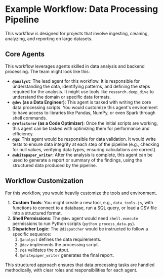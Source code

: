 # Example Workflow: Data Processing Pipeline

This workflow is designed for projects that involve ingesting, cleaning, analyzing, and reporting on large datasets.

## Core Agents

This workflow leverages agents skilled in data analysis and backend processing. The team might look like this:

- **`@analyst`**: The lead agent for this workflow. It is responsible for understanding the data, identifying patterns, and defining the steps required for the analysis. It might use tools like `research.deep_dive` to understand the domain or specific data formats.
- **`@dev` (as a Data Engineer)**: This agent is tasked with writing the core data processing scripts. You would customize this agent's environment to have access to libraries like Pandas, NumPy, or even Spark through shell commands.
- **`@refactorer` (as a Code Optimizer)**: Once the initial scripts are working, this agent can be tasked with optimizing them for performance and efficiency.
- **`@qa`**: This agent would be responsible for data validation. It would write tests to ensure data integrity at each step of the pipeline (e.g., checking for null values, verifying data types, ensuring calculations are correct).
- **`@whitepaper_writer`**: After the analysis is complete, this agent can be used to generate a report or summary of the findings, using the structured data produced by the pipeline.

## Workflow Customization

For this workflow, you would heavily customize the tools and environment.

1.  **Custom Tools**: You might create a new tool, e.g., `data_tools.js`, with functions to connect to a database, run a SQL query, or load a CSV file into a structured format.
2.  **Shell Permissions**: The `@dev` agent would need `shell.execute` permissions to run Python scripts (`python process_data.py`).
3.  **Dispatcher Logic**: The `@dispatcher` would be instructed to follow a specific sequence:
    1.  `@analyst` defines the data requirements.
    2.  `@dev` implements the processing script.
    3.  `@qa` validates the output.
    4.  `@whitepaper_writer` generates the final report.

This structured approach ensures that data processing tasks are handled methodically, with clear roles and responsibilities for each agent.
